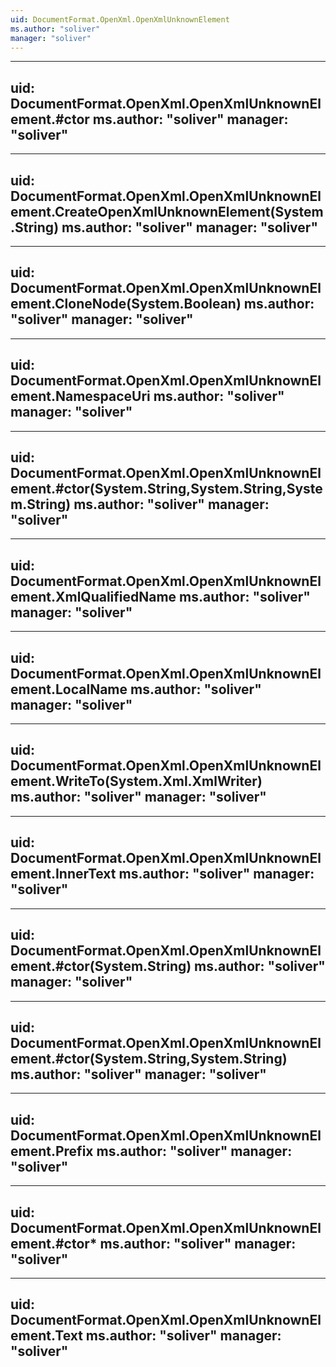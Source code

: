 ```yaml
---
uid: DocumentFormat.OpenXml.OpenXmlUnknownElement
ms.author: "soliver"
manager: "soliver"
---
```


---
uid: DocumentFormat.OpenXml.OpenXmlUnknownElement.#ctor
ms.author: "soliver"
manager: "soliver"
---

---
uid: DocumentFormat.OpenXml.OpenXmlUnknownElement.CreateOpenXmlUnknownElement(System.String)
ms.author: "soliver"
manager: "soliver"
---

---
uid: DocumentFormat.OpenXml.OpenXmlUnknownElement.CloneNode(System.Boolean)
ms.author: "soliver"
manager: "soliver"
---

---
uid: DocumentFormat.OpenXml.OpenXmlUnknownElement.NamespaceUri
ms.author: "soliver"
manager: "soliver"
---

---
uid: DocumentFormat.OpenXml.OpenXmlUnknownElement.#ctor(System.String,System.String,System.String)
ms.author: "soliver"
manager: "soliver"
---

---
uid: DocumentFormat.OpenXml.OpenXmlUnknownElement.XmlQualifiedName
ms.author: "soliver"
manager: "soliver"
---

---
uid: DocumentFormat.OpenXml.OpenXmlUnknownElement.LocalName
ms.author: "soliver"
manager: "soliver"
---

---
uid: DocumentFormat.OpenXml.OpenXmlUnknownElement.WriteTo(System.Xml.XmlWriter)
ms.author: "soliver"
manager: "soliver"
---

---
uid: DocumentFormat.OpenXml.OpenXmlUnknownElement.InnerText
ms.author: "soliver"
manager: "soliver"
---

---
uid: DocumentFormat.OpenXml.OpenXmlUnknownElement.#ctor(System.String)
ms.author: "soliver"
manager: "soliver"
---

---
uid: DocumentFormat.OpenXml.OpenXmlUnknownElement.#ctor(System.String,System.String)
ms.author: "soliver"
manager: "soliver"
---

---
uid: DocumentFormat.OpenXml.OpenXmlUnknownElement.Prefix
ms.author: "soliver"
manager: "soliver"
---

---
uid: DocumentFormat.OpenXml.OpenXmlUnknownElement.#ctor*
ms.author: "soliver"
manager: "soliver"
---

---
uid: DocumentFormat.OpenXml.OpenXmlUnknownElement.Text
ms.author: "soliver"
manager: "soliver"
---
